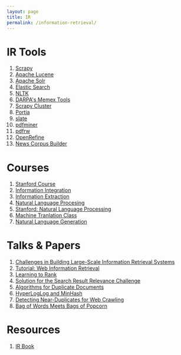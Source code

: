 ```yaml
---
layout: page
title: IR
permalink: /information-retrieval/
---
```


IR Tools
========
1. [Scrapy](http://scrapy.org/)
2. [Apache Lucene](https://lucene.apache.org/core/)
3. [Apache Solr](http://lucene.apache.org/solr/)
4. [Elastic Search](https://www.elastic.co/)
5. [NLTK](http://www.nltk.org/)
6. [DARPA's Memex Tools](http://opencatalog.darpa.mil/MEMEX.html)
7. [Scrapy Cluster](http://scrapy-cluster.readthedocs.org/en/latest/)
8. [Portia](https://github.com/scrapinghub/portia)
9. [slate](https://pypi.python.org/pypi/slate)
10. [pdfminer](https://github.com/euske/pdfminer)
11. [pdfrw](https://github.com/pmaupin/pdfrw)
12. [OpenRefine](http://openrefine.org/)
13. [News Corpus Builder](http://skillachie.github.io/news-corpus-builder/)


Courses
=======
1. [Stanford Course](http://web.stanford.edu/class/cs276/)
2. [Information Integration](http://usc-isi-i2.github.io/knoblock/doc/syllabus/CSCI548_Syllabus_Spring_2015.pdf)
3. [Information Extraction](http://www.cs.cmu.edu/~wcohen/10-707/index-2004.html)
4. [Natural Language Procesing](http://www3.nd.edu/~dchiang/teaching/nlp/)
5. [Stanford: Natural Language Processing](http://web.stanford.edu/class/cs224n/syllabus.shtml#lec1)
6. [Machine Tranlation Class](http://mt-class.org/)
7. [Natural Language Generation](http://www.inf.ed.ac.uk/teaching/courses/nlg/)

Talks & Papers
==============
1. [Challenges in Building Large-Scale Information Retrieval Systems](http://web.stanford.edu/class/cs276/Jeff-Dean-Stanford-CS276-April-2015.pdf)
2. [Tutorial: Web Information Retrieval](http://sci2s.ugr.es/sites/default/files/files/linksInterest/Tutorials/icde.pdf)
3. [Learning to Rank](http://research.microsoft.com/en-us/people/hangli/li-acl-ijcnlp-2009-tutorial.pdf)
4. [Solution for the Search Result Relevance Challenge](https://github.com/ChenglongChen/Kaggle_CrowdFlower/blob/master/Doc/Kaggle_CrowdFlower_ChenglongChen.pdf)
5. [Algorithms for Duplicate Documents](http://www.cs.princeton.edu/courses/archive/spr05/cos598E/bib/Princeton.pdf)
6. [HyperLogLog and MinHash](http://tech.adroll.com/blog/data/2013/07/10/hll-minhash.html)
7. [Detecting Near-Duplicates for Web Crawling](http://www2007.cpsc.ucalgary.ca/papers/paper215.pdf)
8. [Bag of Words Meets Bags of Popcorn](https://www.kaggle.com/c/word2vec-nlp-tutorial)

Resources
=========
1. [IR Book](http://www-nlp.stanford.edu/IR-book/)